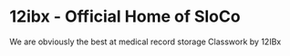 # 12ibx - Official Home of SloCo
We are obviously the best at medical record storage
Classwork by 12IBx 

